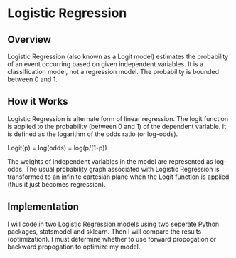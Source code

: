 # Logistic Regression
## Overview
Logistic Regression (also known as a Logit model) estimates the probability of an event occurring based on given independent variables. It is a classification model, not a regression model. The probability is bounded between 0 and 1.

## How it Works
Logistic Regression is alternate form of linear regression. The logit function is applied to the probability (between 0 and 1) of the dependent variable. It is defined as the logarithm of the odds ratio (or log-odds).

Logit(p) = log(odds) = log(p/(1-p))

The weights of independent variables in the model are represented as log-odds. The usual probability graph associated with Logistic Regression is transformed to an infinite cartesian plane when the Logit function is applied (thus it just becomes regression).

## Implementation
I will code in two Logistic Regression models using two seperate Python packages, statsmodel and sklearn. Then I will compare the results (optimization). I must determine whether to use forward propogation or backward propogation to optimize my model.